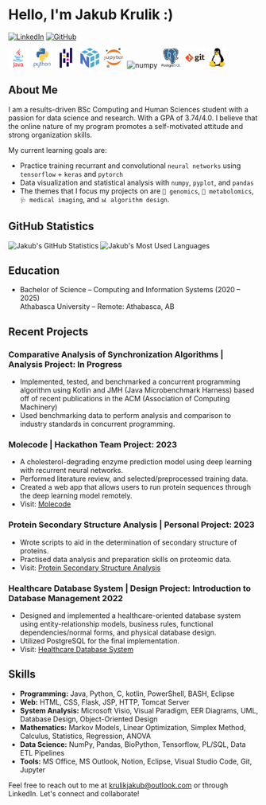 # Hello, I'm Jakub Krulik :)

[![LinkedIn](https://img.shields.io/badge/LinkedIn-krulik1-blue)](https://www.linkedin.com/in/krulik1/)
[![GitHub](https://img.shields.io/badge/GitHub-Krulik1-darkgreen)](https://github.com/krulik1)
<div align="left">
  <img src="https://github.com/devicons/devicon/blob/master/icons/java/java-original-wordmark.svg" title="Java" alt="Java" width="40" height="40"/>&nbsp;
<!--   <img src="https://github.com/devicons/devicon/blob/master/icons/c/c-original.svg" title="C" alt="C" width="40" height="40"/>&nbsp; -->
<!--   <img src="https://github.com/devicons/devicon/blob/master/icons/cplusplus/cplusplus-original.svg" title="C" alt="C" width="40" height="40"/>&nbsp; -->
  <img src="https://github.com/devicons/devicon/blob/master/icons/python/python-original-wordmark.svg" title="python" alt="python" width="40" height="40"/>&nbsp;
  <img src="https://github.com/devicons/devicon/blob/master/icons/pandas/pandas-original.svg" title="pandas" alt="pandas" width="40" height="40"/>&nbsp;
  <img src="https://github.com/devicons/devicon/blob/master/icons/numpy/numpy-original.svg" title="numpy" alt="numpy" width="40" height="40"/>&nbsp;
  <img src="https://github.com/devicons/devicon/blob/master/icons/jupyter/jupyter-original-wordmark.svg" title="numpy" alt="numpy" width="40" height="40"/>&nbsp;
  <img src="https://biopython.org/assets/images/biopython_logo_s.png" title="numpy" alt="numpy" width="40" height="40"/>&nbsp;
<!--   <img src="https://github.com/devicons/devicon/blob/master/icons/mysql/mysql-original-wordmark.svg" title="MySQL"  alt="MySQL" width="40" height="40"/>&nbsp; -->
  <img src="https://github.com/devicons/devicon/blob/master/icons/postgresql/postgresql-original-wordmark.svg" title="Postgres" alt="PostgreSQL" width="40" height="40"/>&nbsp;
  <img src="https://github.com/devicons/devicon/blob/master/icons/git/git-original-wordmark.svg" title="Git" **alt="Git" width="40" height="40"/>
  <img src="https://github.com/devicons/devicon/blob/master/icons/linux/linux-original.svg" title="linux" **alt="linux" width="40" height="40"/>
<!--   <img src="https://github.com/devicons/devicon/blob/master/icons/css3/css3-plain-wordmark.svg"  title="CSS3" alt="CSS" width="40" height="40"/>&nbsp; -->
<!--   <img src="https://github.com/devicons/devicon/blob/master/icons/html5/html5-original.svg" title="HTML5" alt="HTML" width="40" height="40"/>&nbsp; -->
<!--   <img src="https://github.com/devicons/devicon/blob/master/icons/tomcat/tomcat-original-wordmark.svg" title="HTML5" alt="HTML" width="40" height="40"/>&nbsp; -->
<!--   <img src="https://github.com/Krulik00Jakub/Images/blob/main/Eclipse2014_RGB.png" title="HTML5" alt="HTML" width="40" height="40"/>&nbsp; -->
<!--   <img src="https://github.com/Krulik00Jakub/Images/blob/main/jakarta_ee_logo_schooner_color_stacked_default.png" title="HTML5" alt="HTML" width="40" height="40"/>&nbsp; -->
</div>

## About Me

I am a results-driven BSc Computing and Human Sciences student with a passion for data science and research. With a GPA of 3.74/4.0. I believe that the online nature of my program promotes a self-motivated attitude and strong organization skills.

My current learning goals are:
*  Practice training recurrant and convolutional `neural networks` using `tensorflow` + `keras` and `pytorch`
*  Data visualization and statistical analysis with `numpy`, `pyplot`, and `pandas`
*  The themes that I focus my projects on are `🧪 genomics`, `🌱 metabolomics`, `🩺 medical imaging`, and `📊 algorithm design`.

## GitHub Statistics

![Jakub's GitHub Statistics](http://github-readme-streak-stats.herokuapp.com?user=krulik1&theme=dark&background=000000) ![Jakub's Most Used Languages](https://github-readme-stats.vercel.app/api/top-langs/?username=krulik1&layout=compact&theme=vision-friendly-dark)

## Education

- Bachelor of Science – Computing and Information Systems (2020 – 2025)  
  Athabasca University – Remote: Athabasca, AB

## Recent Projects

### Comparative Analysis of Synchronization Algorithms | Analysis Project: In Progress
- Implemented, tested, and benchmarked a concurrent programming algorithm using Kotlin and JMH (Java
Microbenchmark Harness) based off of recent publications in the ACM (Association of Computing Machinery)
- Used benchmarking data to perform analysis and comparison to industry standards in concurrent programming.

### Molecode | Hackathon Team Project: 2023
- A cholesterol-degrading enzyme prediction model using deep learning with recurrent neural networks.
- Performed literature review, and selected/preprocessed training data.
- Created a web app that allows users to run protein sequences through the deep learning model remotely.
- Visit: [Molecode](https://devpost.com/software/molecode)

### Protein Secondary Structure Analysis | Personal Project: 2023
- Wrote scripts to aid in the determination of secondary structure of proteins.
- Practised data analysis and preparation skills on proteomic data.
- Visit: [Protein Secondary Structure Analysis](https://github.com/krulik1/Protein-2ndary-struc-analysis)

### Healthcare Database System | Design Project: Introduction to Database Management 2022
- Designed and implemented a healthcare-oriented database system using entity-relationship models, business rules, functional dependencies/normal forms, and physical database design.
- Utilized PostgreSQL for the final implementation.
- Visit: [Healthcare Database System](https://github.com/Krulik00Jakub/Healthcare-Database-System)

## Skills

- **Programming:** Java, Python, C, kotlin, PowerShell, BASH, Eclipse
- **Web:** HTML, CSS, Flask, JSP, HTTP, Tomcat Server
- **System Analysis:** Microsoft Visio, Visual Paradigm, EER Diagrams, UML, Database Design, Object-Oriented Design
- **Mathematics:** Markov Models, Linear Optimization, Simplex Method, Calculus, Statistics, Regression, ANOVA
- **Data Science:** NumPy, Pandas, BioPython, Tensorflow, PL/SQL, Data ETL Pipelines
- **Tools:** MS Office, MS Outlook, Notion, Eclipse, Visual Studio Code, Git, Jupyter

Feel free to reach out to me at krulikjakub@outlook.com or through LinkedIn. Let's connect and collaborate!
